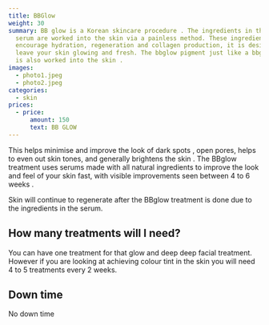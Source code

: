 ```yaml
---
title: BBGlow
weight: 30
summary: BB glow is a Korean skincare procedure . The ingredients in the booster
  serum are worked into the skin via a painless method. These ingredients will
  encourage hydration, regeneration and collagen production, it is designed to
  leave your skin glowing and fresh. The bbglow pigment just like a bbglow cream
  is also worked into the skin .
images:
  - photo1.jpeg
  - photo2.jpeg
categories:
  - skin
prices:
  - price:
      amount: 150
      text: BB GLOW
---
```



 This helps minimise and improve the look of dark spots , open pores, helps to even out skin tones, and generally brightens the skin . The BBglow treatment uses serums made with all natural ingredients to improve the look and feel of your skin fast, with visible improvements seen between 4 to 6 weeks .

Skin will continue to regenerate after the BBglow treatment is done due to the ingredients in the serum.

## How many treatments will I need?

You can have one treatment for that glow and deep deep facial treatment. However if you are looking at achieving colour tint in the skin you will need 4 to 5 treatments every 2 weeks.

## Down time

No down time